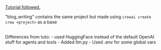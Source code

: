 <a href="https://www.youtube.com/watch?v=UV81LAb3x2g">Tutorial followed.</a>

"blog_writing" contains the same project but made using `crewai create crew <project>` as a base

<br>
Differences from tuto:
 - used HuggingFace instead of the default OpenAI stuff for agents and tools
 - Added llm.py
 - Used .env for some global vars
